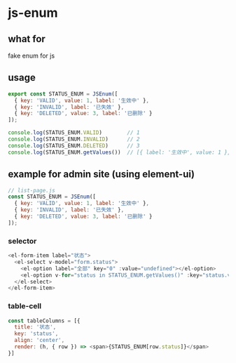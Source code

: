 # js-enum
## what for
fake enum for js

## usage
```javascript
export const STATUS_ENUM = JSEnum([
  { key: 'VALID', value: 1, label: '生效中' },
  { key: 'INVALID', label: '已失效' },
  { key: 'DELETED', value: 3, label: '已删除' }
]);

console.log(STATUS_ENUM.VALID)        // 1
console.log(STATUS_ENUM.INVALID)      // 2
console.log(STATUS_ENUM.DELETED)      // 3
console.log(STATUS_ENUM.getValues())  // [{ label: '生效中', value: 1 }, { label: '已失效', value: 2 }, { label: '已删除', value: 3 }]

```

## example for admin site (using element-ui)
```javascript
// list-page.js
const STATUS_ENUM = JSEnum([
  { key: 'VALID', value: 1, label: '生效中' },
  { key: 'INVALID', label: '已失效' },
  { key: 'DELETED', value: 3, label: '已删除' }
]);
```
### selector
```javascript
<el-form-item label="状态">
  <el-select v-model="form.status">
    <el-option label="全部" key="0" :value="undefined"></el-option>
    <el-option v-for="status in STATUS_ENUM.getValues()" :key="status.value" :value="status.value" :label="status.label"></el-option>
  </el-select>
</el-form-item>
```
### table-cell
```javascript
const tableColumns = [{
  title: '状态',
  key: 'status',
  align: 'center',
  render: (h, { row }) => <span>{STATUS_ENUM[row.status]}</span>
}]
```
